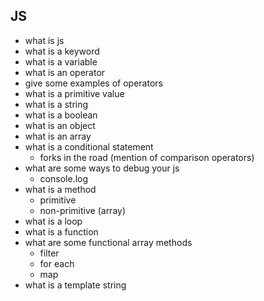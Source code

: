 ## JS

- what is js
- what is a keyword
- what is a variable
- what is an operator
- give some examples of operators
- what is a primitive value
- what is a string
- what is a boolean
- what is an object
- what is an array
- what is a conditional statement
    - forks in the road (mention of comparison operators)
- what are some ways to debug your js
    - console.log
- what is a method
    - primitive
    - non-primitive (array)
- what is a loop
- what is a function
- what are some functional array methods
    - filter
    - for each
    - map
- what is a template string